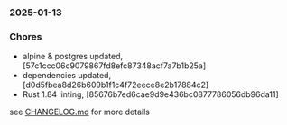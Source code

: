 ### 2025-01-13

### Chores
+ alpine & postgres updated, [57c1ccc06c9079867fd8efc87348acf7a7b1b25a]
+ dependencies updated, [d0d5fbea8d26b609b1f1c4f72eece8e2b17884c2]
+ Rust 1.84 linting, [85676b7ed6cae9d9e436bc0877786056db96da11]

see <a href='https://github.com/mrjackwills/staticpi_backend/blob/main/CHANGELOG.md'>CHANGELOG.md</a> for more details
